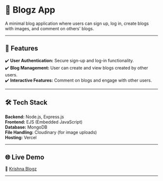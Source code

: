 # 🚀 **Blogz App**  

A minimal blog application where users can sign up, log in, create blogs with images, and comment on others' blogs.  

--- 

## 📌 **Features**  
✔️ **User Authentication:** Secure sign-up and log-in functionality.  
✔️ **Blog Management:** User can create and view blogs created by other users.  
✔️ **Interactive Features:** Comment on blogs and engage with other users. 

---

## 🛠️ **Tech Stack**  
**Backend:** Node.js, Express.js  
**Frontend:** EJS (Embedded JavaScript)  
**Database:** MongoDB  
**File Handling:** Cloudinary (for image uploads)  
**Hosting:** Vercel

---

## 🌐 **Live Demo**  
🔗 [Krishna Blogz](https://krishna-blogz.vercel.app/)  

---
